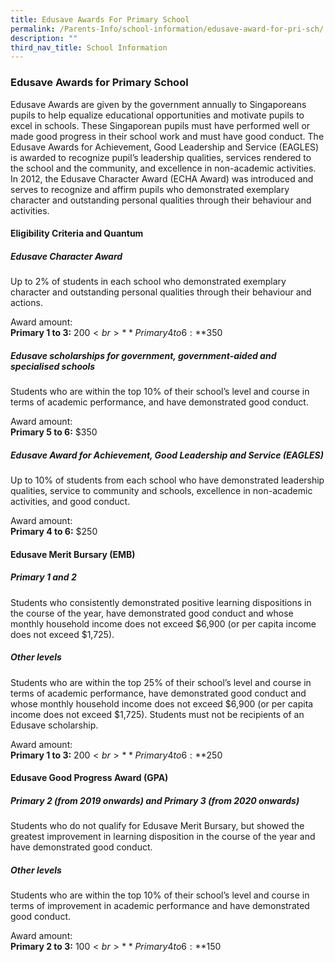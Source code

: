 ```yaml
---
title: Edusave Awards For Primary School
permalink: /Parents-Info/school-information/edusave-award-for-pri-sch/
description: ""
third_nav_title: School Information
---
```

### Edusave Awards for Primary School

Edusave Awards are given by the government annually to Singaporeans pupils to help equalize educational opportunities and motivate pupils to excel in schools. These Singaporean pupils must have performed well or made good progress in their school work and must have good conduct. The Edusave Awards for Achievement, Good Leadership and Service (EAGLES) is awarded to recognize pupil’s leadership qualities, services rendered to the school and the community, and excellence in non-academic activities. In 2012, the Edusave Character Award (ECHA Award) was introduced and serves to recognize and affirm pupils who demonstrated exemplary character and outstanding personal qualities through their behaviour and activities.

#### Eligibility Criteria and Quantum
##### Edusave Character Award
Up to 2% of students in each school who demonstrated exemplary character and outstanding personal qualities through their behaviour and actions.

Award amount:<br>
**Primary 1 to 3:** $200<br>
**Primary 4 to 6:** $350

##### Edusave scholarships for government, government-aided and specialised schools

Students who are within the top 10% of their school’s level and course in terms of academic performance, and have demonstrated good conduct.

Award amount:<br>
**Primary 5 to 6:** $350

##### Edusave Award for Achievement, Good Leadership and Service (EAGLES)
Up to 10% of students from each school who have demonstrated leadership qualities, service to community and schools, excellence in non-academic activities, and good conduct.

Award amount:<br>
**Primary 4 to 6:** $250

#### Edusave Merit Bursary (EMB)
##### Primary 1 and 2
Students who consistently demonstrated positive learning dispositions in the course of the year, have demonstrated good conduct and whose monthly household income does not exceed $6,900 (or per capita income does not exceed $1,725).

##### Other levels
Students who are within the top 25% of their school’s level and course in terms of academic performance, have demonstrated good conduct and whose monthly household income does not exceed $6,900 (or per capita income does not exceed $1,725). Students must not be recipients of an Edusave scholarship.

Award amount:<br>
**Primary 1 to 3:** $200<br>
**Primary 4 to 6:** $250

#### Edusave Good Progress Award (GPA)
##### Primary 2 (from 2019 onwards) and Primary 3 (from 2020 onwards)
Students who do not qualify for Edusave Merit Bursary, but showed the greatest improvement in learning disposition in the course of the year and have demonstrated good conduct.

##### Other levels
Students who are within the top 10% of their school’s level and course in terms of improvement in academic performance and have demonstrated good conduct.

Award amount:<br>
**Primary 2 to 3:** $100 <br>
**Primary 4 to 6:** $150